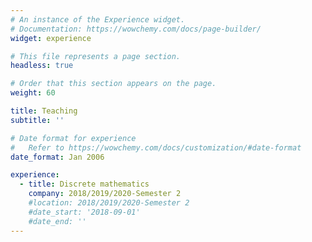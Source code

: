 ```yaml
---
# An instance of the Experience widget.
# Documentation: https://wowchemy.com/docs/page-builder/
widget: experience

# This file represents a page section.
headless: true

# Order that this section appears on the page.
weight: 60

title: Teaching
subtitle: ''

# Date format for experience
#   Refer to https://wowchemy.com/docs/customization/#date-format
date_format: Jan 2006

experience:
  - title: Discrete mathematics
    company: 2018/2019/2020-Semester 2
    #location: 2018/2019/2020-Semester 2
    #date_start: '2018-09-01'
    #date_end: ''
---
```

